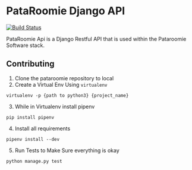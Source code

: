 # PataRoomie Django API

[![Build Status](https://travis-ci.com/PataRoomie/PataRoomie-api.svg?branch=master)](https://travis-ci.com/PataRoomie/PataRoomie-api)

PataRoomie Api is a Django Restful API that is used within the Pataroomie Software stack.

## Contributing

1. Clone the pataroomie repository to local
2. Create a Virtual Env Using `virtualenv`

```code
virtualenv -p {path to python3} {project_name}
```

3. While in Virtualenv install pipenv

```code
pip install pipenv
```

4. Install all requirements

```code
pipenv install --dev
```

5. Run Tests to Make Sure everything is okay

```code
python manage.py test
```
